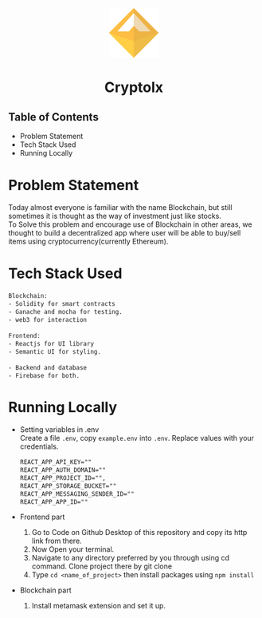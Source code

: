 <p align="center">
<img  src="public/images/crypto.png" width="100" height="100">
<br>
</p>
<h1 align="center">Cryptolx</h1>

## Table of Contents
- Problem Statement
- Tech Stack Used
- Running Locally

# Problem Statement
Today almost everyone is familiar with the name Blockchain, but still sometimes it is thought as the way of investment just like stocks. <br>
To Solve this problem and encourage use of Blockchain in other areas, we thought to build a decentralized app where user will be able to buy/sell items using cryptocurrency(currently Ethereum).

# Tech Stack Used
```
Blockchain:
- Solidity for smart contracts
- Ganache and mocha for testing.
- web3 for interaction

Frontend:
- Reactjs for UI library
- Semantic UI for styling.

- Backend and database
- Firebase for both.
```

# Running Locally
- Setting variables in .env<br>
Create a file `.env`, copy `example.env` into `.env`. Replace values with your credentials.
    ```
    REACT_APP_API_KEY=""
    REACT_APP_AUTH_DOMAIN=""
    REACT_APP_PROJECT_ID="",
    REACT_APP_STORAGE_BUCKET=""
    REACT_APP_MESSAGING_SENDER_ID=""
    REACT_APP_APP_ID=""
    ```


- Frontend part
    1. Go to Code on Github Desktop of this repository and copy its http link from there.<br>
    2. Now Open your terminal.<br>
    3. Navigate to any directory preferred by you through using cd command.
    Clone project there by git clone <url copied><br>
    4. Type `cd <name_of_project>` then install packages using `npm install`

- Blockchain part
    1. Install metamask extension and set it up.